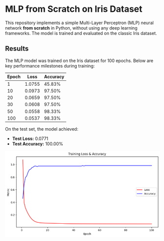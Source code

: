 # MLP from Scratch on Iris Dataset

This repository implements a simple Multi-Layer Perceptron (MLP) neural network **from scratch** in Python, without using any deep learning frameworks. The model is trained and evaluated on the classic Iris dataset.

## Results

The MLP model was trained on the Iris dataset for 100 epochs. Below are key performance milestones during training:

| Epoch | Loss   | Accuracy |
|-------|--------|----------|
| 1     | 1.0755 | 45.83%   |
| 10    | 0.0973 | 97.50%   |
| 20    | 0.0659 | 97.50%   |
| 30    | 0.0608 | 97.50%   |
| 50    | 0.0558 | 98.33%   |
| 100   | 0.0537 | 98.33%   |

On the test set, the model achieved:

- **Test Loss:** 0.0771  
- **Test Accuracy:** 100.00%

![Training Loss and Accuracy](output.png)
